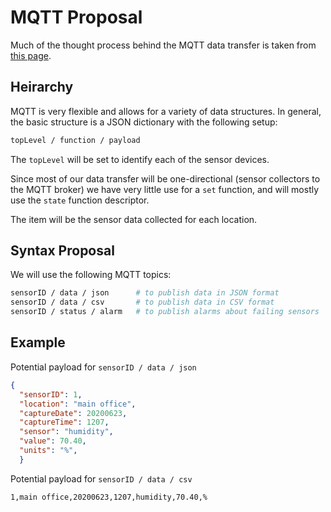 # MQTT Proposal

Much of the thought process behind the MQTT data transfer is taken from [this page](https://github.com/mqtt-smarthome/mqtt-smarthome/blob/master/Architecture.md).


## Heirarchy

MQTT is very flexible and allows for a variety of data structures.
In general, the basic structure is a JSON dictionary with the following setup:

```bash
topLevel / function / payload
```

The `topLevel` will be set to identify each of the sensor devices.

Since most of our data transfer will be one-directional (sensor collectors to the MQTT broker) we have very little use for a `set` function, and will mostly use the `state` function descriptor.

The item will be the sensor data collected for each location.


## Syntax Proposal

We will use the following MQTT topics:

```bash
sensorID / data / json      # to publish data in JSON format
sensorID / data / csv       # to publish data in CSV format
sensorID / status / alarm   # to publish alarms about failing sensors
```

## Example

Potential payload for `sensorID / data / json`

```json
{
  "sensorID": 1,
  "location": "main office",
  "captureDate": 20200623,
  "captureTime": 1207,
  "sensor": "humidity",
  "value": 70.40,
  "units": "%",
  }
```

Potential payload for `sensorID / data / csv`

```text
1,main office,20200623,1207,humidity,70.40,%
```
